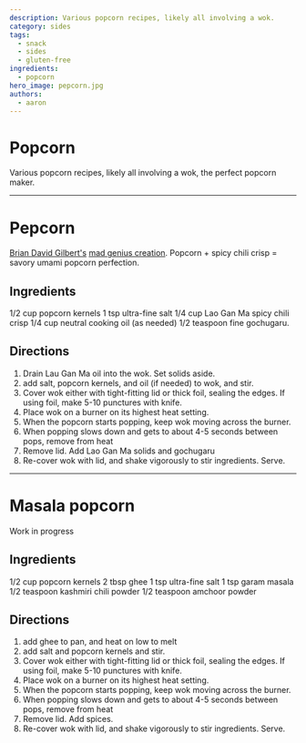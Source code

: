 ```yaml
---
description: Various popcorn recipes, likely all involving a wok.
category: sides
tags:
  - snack
  - sides
  - gluten-free
ingredients:
  - popcorn
hero_image: pepcorn.jpg
authors:
  - aaron
---
```


# Popcorn

Various popcorn recipes, likely all involving a wok, the perfect popcorn maker.

* * *

# Pepcorn

[Brian David Gilbert's](https://www.briandavidgilbert.com/) [mad genius creation](https://www.youtube.com/watch?v=3fG8rNHUspU). Popcorn + spicy chili crisp = savory umami popcorn perfection. 

## Ingredients

1/2 cup popcorn kernels
1 tsp ultra-fine salt
1/4 cup Lao Gan Ma spicy chili crisp
1/4 cup neutral cooking oil (as needed)
1/2 teaspoon fine gochugaru.

## Directions

1. Drain Lau Gan Ma oil into the wok. Set solids aside.
2. add salt, popcorn kernels, and oil (if needed) to wok, and stir.
3. Cover wok either with tight-fitting lid or thick foil, sealing the edges. If using foil, make 5-10 punctures with knife.
4. Place wok on a burner on its highest heat setting.
5. When the popcorn starts popping, keep wok moving across the burner.
6. When popping slows down and gets to about 4-5 seconds between pops, remove from heat
7. Remove lid. Add Lao Gan Ma solids and gochugaru
8. Re-cover wok with lid, and shake vigorously to stir ingredients. Serve.

* * *

# Masala popcorn

Work in progress

## Ingredients

1/2 cup popcorn kernels
2 tbsp ghee
1 tsp ultra-fine salt
1 tsp garam masala
1/2 teaspoon kashmiri chili powder
1/2 teaspoon amchoor powder

## Directions

1. add ghee to pan, and heat on low to melt
2. add salt and popcorn kernels and stir.
3. Cover wok either with tight-fitting lid or thick foil, sealing the edges. If using foil, make 5-10 punctures with knife.
4. Place wok on a burner on its highest heat setting.
5. When the popcorn starts popping, keep wok moving across the burner.
6. When popping slows down and gets to about 4-5 seconds between pops, remove from heat
7. Remove lid. Add spices.
8. Re-cover wok with lid, and shake vigorously to stir ingredients. Serve.
